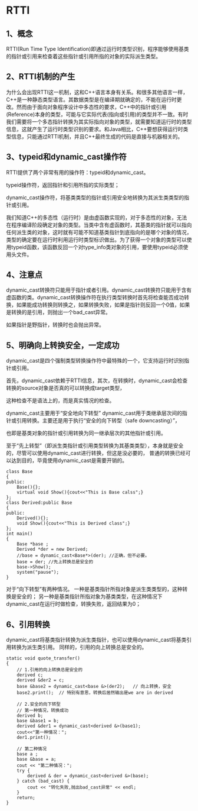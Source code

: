 # RTTI

## 1、概念
RTTI(Run Time Type Identification)即通过运行时类型识别，程序能够使用基类的指针或引用来检查着这些指针或引用所指的对象的实际派生类型。

## 2、RTTI机制的产生
为什么会出现RTTI这一机制，这和C++语言本身有关系。和很多其他语言一样，C++是一种静态类型语言。其数据类型是在编译期就确定的，不能在运行时更改。然而由于面向对象程序设计中多态性的要求，C++中的指针或引用(Reference)本身的类型，可能与它实际代表(指向或引用)的类型并不一致。有时我们需要将一个多态指针转换为其实际指向对象的类型，就需要知道运行时的类型信息，这就产生了运行时类型识别的要求。和Java相比，C++要想获得运行时类型信息，只能通过RTTI机制，并且C++最终生成的代码是直接与机器相关的。

## 3、typeid和dynamic_cast操作符
RTTI提供了两个非常有用的操作符：typeid和dynamic_cast。

typeid操作符，返回指针和引用所指的实际类型；

dynamic_cast操作符，将基类类型的指针或引用安全地转换为其派生类类型的指针或引用。

我们知道C++的多态性（运行时）是由虚函数实现的，对于多态性的对象，无法在程序编译阶段确定对象的类型。当类中含有虚函数时，其基类的指针就可以指向任何派生类的对象，这时就有可能不知道基类指针到底指向的是哪个对象的情况，类型的确定要在运行时利用运行时类型标识做出。为了获得一个对象的类型可以使用typeid函数，该函数反回一个对type_info类对象的引用，要使用typeid必须使用头文件<typeinfo>。

## 4、注意点
dynamic_cast转换符只能用于指针或者引用。dynamic_cast转换符只能用于含有虚函数的类。dynamic_cast转换操作符在执行类型转换时首先将检查能否成功转换，如果能成功转换则转换之，如果转换失败，如果是指针则反回一个0值，如果是转换的是引用，则抛出一个bad_cast异常。

如果指针是野指针，转换时也会抛出异常。

## 5、明确向上转换安全，一定成功
dynamic_cast是四个强制类型转换操作符中最特殊的一个，它支持运行时识别指针或引用。

首先，dynamic_cast依赖于RTTI信息，其次，在转换时，dynamic_cast会检查转换的source对象是否真的可以转换成target类型，

这种检查不是语法上的，而是真实情况的检查。

dynamic_cast主要用于“安全地向下转型”
dynamic_cast用于类继承层次间的指针或引用转换。主要还是用于执行“安全的向下转型（safe downcasting）”，

也即是基类对象的指针或引用转换为同一继承层次的其他指针或引用。

至于“先上转型”（即派生类指针或引用类型转换为其基类类型），本身就是安全的，尽管可以使用dynamic_cast进行转换，但这是没必要的， 普通的转换已经可以达到目的，毕竟使用dynamic_cast是需要开销的。
```
class Base
{
public:
    Base(){};
    virtual void Show(){cout<<"This is Base calss";}
};
class Derived:public Base
{
public:
    Derived(){};
    void Show(){cout<<"This is Derived class";}
};
int main()
{
    Base *base ;
    Derived *der = new Derived;
    //base = dynamic_cast<Base*>(der); //正确，但不必要。
    base = der; //先上转换总是安全的
    base->Show();
    system("pause");
}
```

对于“向下转型”有两种情况。
一种是基类指针所指对象是派生类类型的，这种转换是安全的；
另一种是基类指针所指对象为基类类型，在这种情况下dynamic_cast在运行时做检查，转换失败，返回结果为0；

## 6、引用转换
dynamic_cast将基类指针转换为派生类指针，也可以使用dynamic_cast将基类引用转换为派生类引用。
同样的，引用的向上转换总是安全的。

```
static void quote_transfer()
{
    // 1.引用的向上转换总是安全的
    derived c;
    derived &der2 = c;
    base &base2 = dynamic_cast<base &>(der2);   // 向上转换，安全
    base2.print();  // 特别有意思，转换后居然输出是we are in derived
    
    // 2.安全的向下转型
    // 第一种情况，转换成功
    derived b;
    base &base1 = b;
    derived &der1 = dynamic_cast<derived &>(base1);
    cout<<"第一种情况：";
    der1.print();

    // 第二种情况
    base a ;
    base &base = a;
    cout << "第二种情况：";
    try {
        derived & der = dynamic_cast<derived &>(base);
    } catch (bad_cast) {
        cout << "转化失败,抛出bad_cast异常" << endl;
    }
    return;
}
```



















